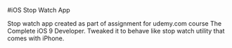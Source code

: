 #iOS Stop Watch App

Stop watch app created as part of assignment for udemy.com course The Complete iOS 9 Developer.
Tweaked it to behave like stop watch utility that comes with iPhone. 


